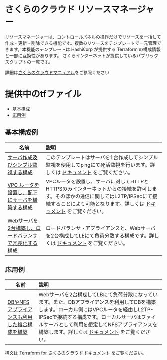 さくらのクラウド リソースマネージャー
====

リソースマネージャーは、コントロールパネルの操作だけでリソースを一括して作成・更新・削除できる機能です。複数のリソースをテンプレートで一元管理できます。本機能のテンプレートは HashiCorp が提供する Terraform の構成情報と一部に互換性があります。
さくらインターネットが提供しているパブリックスクリプトの一覧です。

詳細は[さくらのクラウドマニュアル](https://manual.sakura.ad.jp/cloud/resource-manager/)をご参照ください

# 提供中のtfファイル

* [基本構成](#basic)
* [応用例](#application)

## <a name="basic">基本構成例</a>

| 名前 | 説明 |
| --- | :--- |
| [サーバ作成及びシンプル監視する構成](./tffile/server.tf) | このテンプレートはサーバを1台作成してシンプル監視を使用してpingにて死活監視を行います。詳しくは [ドキュメント](https://manual.sakura.ad.jp/cloud/resource-manager/templates/server.html) をご覧ください。  |
| [VPC ルータを設置し、配下にサーバを構築する構成](./tffile/vpc-router.tf) | VPCルータを設置し、サーバに対してHTTPとHTTPSのみインターネットからの接続を許可します。そのほかの通信に関してはL2TP/IPSecにて接続することにより可能となります。詳しくは [ドキュメント](https://manual.sakura.ad.jp/cloud/resource-manager/templates/vpc-router.html) をご覧ください。  |
| [Webサーバを2台構築し、ロードバランサで冗長化する構成](./tffile/load-balancer.tf) | ロードバランサ・アプライアンスと、Webサーバを2台構成してLBにて負荷分散する構成です。詳しくは [ドキュメント](https://manual.sakura.ad.jp/cloud/resource-manager/templates/load-balancer.html) をご覧ください。  |

## <a name="development">応用例</a>

| 名前 | 説明 |
| --- | :--- |
| [DBやNFSアプライアンスも利用した複合構成を構築](./tffile/multi.tf) | Webサーバを2台構成してLBにて負荷分散になっています。また、DBアプライアンスを利用してDBを構築します。ローカル側にはVPCルータを経由しL2TP-IPSecで接続する構成です。ローカルサーバはファイルサーバとして利用を想定してNFSアプライアンスを構築します。詳しくは [ドキュメント](https://manual.sakura.ad.jp/cloud/resource-manager/templates/multi.html) をご覧ください。  |

構文は [Terraform for さくらのクラウド ドキュメント](https://sacloud.github.io/terraform-provider-sakuracloud/) をご覧ください。
